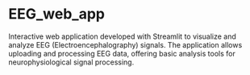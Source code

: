 # EEG_web_app
Interactive web application developed with Streamlit to visualize and analyze EEG (Electroencephalography) signals. The application allows uploading and processing EEG data, offering basic analysis tools for neurophysiological signal processing.

